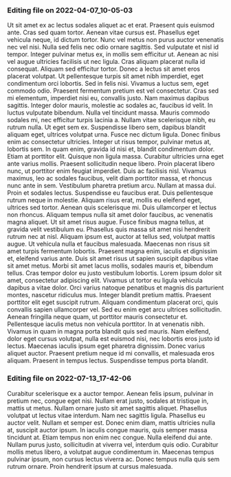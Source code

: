 

### Editing file on 2022-04-07_10-05-03

Ut sit amet ex ac lectus sodales aliquet ac et erat. Praesent quis euismod ante. Cras sed quam tortor. Aenean vitae cursus est. Phasellus eget vehicula neque, id dictum tortor. Nunc vel metus non purus auctor venenatis nec vel nisi. Nulla sed felis nec odio ornare sagittis. Sed vulputate et nisl id tempor. Integer pulvinar metus ex, in mollis sem efficitur ut. Aenean ac nisi vel augue ultricies facilisis ut nec ligula. Cras aliquam placerat nulla id consequat. Aliquam sed efficitur tortor. Donec a lectus sit amet eros placerat volutpat. Ut pellentesque turpis sit amet nibh imperdiet, eget condimentum orci lobortis. Sed in felis nisi.
Vivamus a luctus sem, eget commodo odio. Praesent fermentum pretium est vel consectetur. Cras sed mi elementum, imperdiet nisi eu, convallis justo. Nam maximus dapibus sagittis. Integer dolor mauris, molestie ac sodales ac, faucibus id velit. In luctus vulputate bibendum. Nulla vel tincidunt massa. Mauris commodo sodales mi, nec efficitur turpis lacinia a. Nullam vitae scelerisque nibh, eu rutrum nulla. Ut eget sem ex. Suspendisse libero sem, dapibus blandit aliquam eget, ultrices volutpat urna. Fusce nec dictum ligula. Donec finibus enim ac consectetur ultricies. Integer ut risus tempor, pulvinar metus at, lobortis sem. In quam enim, gravida id nisi et, blandit condimentum dolor. Etiam at porttitor elit.
Quisque non ligula massa. Curabitur ultricies urna eget ante varius mollis. Praesent sollicitudin neque libero. Proin placerat libero nunc, ut porttitor enim feugiat imperdiet. Duis ac facilisis nisl. Vivamus maximus, leo ac sodales faucibus, velit diam porttitor massa, et rhoncus nunc ante in sem. Vestibulum pharetra pretium arcu. Nullam at massa dui. Proin et sodales lectus. Suspendisse eu faucibus erat. Duis pellentesque rutrum neque in molestie. Aliquam risus erat, mollis eu eleifend eget, ultrices sed tortor. Aenean quis scelerisque mi. Duis ullamcorper et lectus non rhoncus.
Aliquam tempus nulla sit amet dolor faucibus, ac venenatis magna aliquet. Ut sit amet risus augue. Fusce finibus magna tellus, at gravida velit vestibulum eu. Phasellus quis massa sit amet nisi hendrerit rutrum nec at nisl. Aliquam ipsum est, auctor at tellus sed, volutpat mattis augue. Ut vehicula nulla et faucibus malesuada. Maecenas non risus sit amet turpis fermentum lobortis. Praesent magna enim, iaculis et dignissim et, eleifend varius ante. Duis sit amet risus ut sapien suscipit dapibus vitae sit amet metus. Morbi sit amet lacus mollis, sodales mauris et, bibendum tellus. Cras tempor dolor eu justo vestibulum lobortis. Lorem ipsum dolor sit amet, consectetur adipiscing elit. Vivamus ut tortor eu ligula vehicula dapibus a vitae dolor. Orci varius natoque penatibus et magnis dis parturient montes, nascetur ridiculus mus.
Integer blandit pretium mattis. Praesent porttitor elit eget suscipit rutrum. Aliquam condimentum placerat orci, quis convallis sapien ullamcorper vel. Sed eu enim eget arcu ultrices sollicitudin. Aenean fringilla neque quam, ut porttitor mauris consectetur et. Pellentesque iaculis metus non vehicula porttitor. In at venenatis nibh. Vivamus in quam in magna porta blandit quis sed mauris. Nam eleifend, dolor eget cursus volutpat, nulla est euismod nisi, nec lobortis eros justo id lectus. Maecenas iaculis ipsum eget pharetra dignissim. Donec varius aliquet auctor. Praesent pretium neque id mi convallis, et malesuada eros aliquam. Praesent in tempus lectus. Suspendisse tempus porta blandit.




### Editing file on 2022-07-13_17-42-06

Curabitur scelerisque ex a auctor tempor. Aenean felis ipsum, pulvinar in pretium nec, congue eget nisi. Nullam erat justo, sodales at tristique in, mattis ut metus. Nullam ornare justo sit amet sagittis aliquet. Phasellus volutpat ut lectus vitae interdum. Nam nec sagittis ligula. Phasellus eu auctor velit.
Nullam et semper est. Donec enim diam, mattis ultricies nulla at, suscipit auctor ipsum. In iaculis congue mauris, quis semper massa tincidunt at. Etiam tempus non enim nec congue. Nulla eleifend dui ante. Nullam purus justo, sollicitudin at viverra vel, interdum quis odio. Curabitur mollis metus libero, a volutpat augue condimentum in. Maecenas tempus pulvinar ipsum, non cursus lectus viverra ac. Donec tempus nulla quis sem rutrum ornare. Proin hendrerit ipsum at cursus malesuada.


